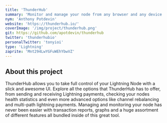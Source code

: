 ```yaml
---
title: 'ThunderHub'
summary: 'Monitor and manage your node from any browser and any device.'
nym: 'Anthony Potdevin'
website: 'https://thunderhub.io/'
coverImage: '/img/project/thunderhub.png'
git: https://github.com/apotdevin/thunderhub
twitter: 'thunderhubio'
personalTwitter: 'tonyioi'
type: 'Lightning'
zaprite: 'Mnt294LwYGFuWEhYbwVZ'
---
```


## About this project

ThunderHub allows you to take full control of your Lightning Node with a slick and awesome UI. Explore all the options that ThunderHub has to offer, from sending and receiving Lightning payments, checking your nodes health statistics and even more advanced options like channel rebalancing and multi-path lightning payments. Managing and monitoring your node has never been easier with transaction reports, graphs and a huge assortment of different features all bundled inside of this great tool.
